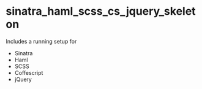 sinatra_haml_scss_cs_jquery_skeleton
====================================

Includes a running setup for
* Sinatra
* Haml
* SCSS
* Coffescript
* jQuery
